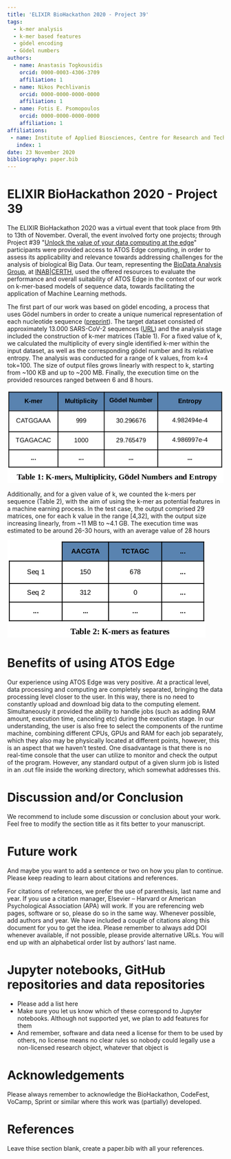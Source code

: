 ```yaml
---
title: 'ELIXIR BioHackathon 2020 - Project 39'
tags:
  - k-mer analysis
  - k-mer based features
  - gödel encoding
  - Gödel numbers
authors:
  - name: Anastasis Togkousidis
    orcid: 0000-0003-4306-3709
    affiliation: 1
  - name: Nikos Pechlivanis
    orcid: 0000-0000-0000-0000
    affiliation: 1
  - name: Fotis E. Psomopoulos
    orcid: 0000-0000-0000-0000
    affiliation: 1
affiliations:
 - name: Institute of Applied Biosciences, Centre for Research and Technology Hellas, 6th km Charilaou-Thermis rd, Thessaloniki, Greece
   index: 1
date: 23 November 2020
bibliography: paper.bib
---
```


# ELIXIR BioHackathon 2020 - Project 39

The ELIXIR BioHackathon 2020 was a virtual event that took place from 9th to 13th of November. Overall, the event involved forty one projects; through Project #39 "[Unlock the value of your data computing at the edge](https://www.biohackathon-europe.org/projects.html)" participants were provided access to ATOS Edge computing, in order to assess its applicability and relevance towards addressing challenges for the analysis of biological Big Data. Our team, representing the [BioData Analysis Group](https://biodataanalysisgroup.github.io/), at [INAB](https://inab.certh.gr/)|[CERTH](https://www.certh.gr/), used the offered resources to evaluate the performance and overall suitability of ATOS Edge in the context of our work on k-mer-based models of sequence data, towards facilitating the application of Machine Learning methods.

The first part of our work was based on gödel encoding, a process that uses Gödel numbers in order to create a unique numerical representation of each nucleotide sequence ([preprint](https://arxiv.org/abs/1909.13574)). The target dataset consisted of approximately 13.000 SARS-CoV-2 sequences ([URL](https://www.ncbi.nlm.nih.gov/sars-cov-2/)) and the analysis stage included the construction of k-mer matrices (Table 1). For a fixed value of k, we calculated the multiplicity of every single identified k-mer within the input dataset, as well as the corresponding gödel number and its relative entropy. The analysis was conducted for a range of k values, from k=4 tok=100. The size of output files grows linearly with respect to k, starting from ~100 KB and up to ~200 MB. Finally, the execution time on the provided resources ranged between 6 and 8 hours.

![An example table consisted of four columns: k-mer, multiplicity, gödel number and entropy. \label{fig} ](table_1.png)

Additionally, and for a given value of k, we counted the k-mers per sequence (Table 2), with the aim of using the k-mer as potential features in a machine earning process. In the test case, the output comprised 29 matrices, one for each  k value in the range [4,32], with the output size increasing linearly, from ~11 MB to ~4.1 GB. The execution time was estimated to be around 26-30 hours, with an average value of 28 hours

![An example data matrix that uses k-mers as features. \label{fig} ](table_2.png)


# Benefits of using ATOS Edge

Our experience using ATOS Edge was very positive. At a practical level, data processing and computing are completely separated, bringing the data processing level closer to the user. In this way, there is no need to constantly upload and download big data to the computing element. Simultaneously it provided the ability to handle jobs (such as adding RAM amount, execution time, canceling etc) during the execution stage. In our understanding, the user is also free to select the components of the runtime machine, combining different CPUs, GPUs and RAM for each job separately, which they also may be physically located at different points, however, this is an aspect that we haven’t tested. One disadvantage is that there is no real-time console that the user can utilize to monitor and check the output of the program. However, any standard output of a given slurm job is listed in an .out file inside the working directory, which somewhat addresses this.


# Discussion and/or Conclusion

We recommend to include some discussion or conclusion about your work. Feel free to modify the section title as it fits better to your manuscript.

# Future work

And maybe you want to add a sentence or two on how you plan to continue. Please keep reading to learn about citations and references.

For citations of references, we prefer the use of parenthesis, last name and year. If you use a citation manager, Elsevier – Harvard or American Psychological Association (APA) will work. If you are referencing web pages, software or so, please do so in the same way. Whenever possible, add authors and year. We have included a couple of citations along this document for you to get the idea. Please remember to always add DOI whenever available, if not possible, please provide alternative URLs. You will end up with an alphabetical order list by authors’ last name.

# Jupyter notebooks, GitHub repositories and data repositories

* Please add a list here
* Make sure you let us know which of these correspond to Jupyter notebooks. Although not supported yet, we plan to add features for them
* And remember, software and data need a license for them to be used by others, no license means no clear rules so nobody could legally use a non-licensed research object, whatever that object is

# Acknowledgements
Please always remember to acknowledge the BioHackathon, CodeFest, VoCamp, Sprint or similar where this work was (partially) developed.

# References

Leave thise section blank, create a paper.bib with all your references.
